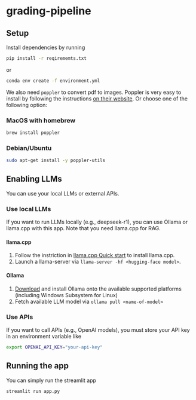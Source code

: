 # grading-pipeline

## Setup

Install dependencies by running

```bash
pip install -r reqirememts.txt
```

or

```bash
conda env create -f environment.yml
```

We also need `poppler` to convert pdf to images. Poppler is very easy to install by following the instructions [on their website](https://poppler.freedesktop.org/). Or choose one of the following option:

### MacOS with homebrew

```bash
brew install poppler
```

### Debian/Ubuntu

```bash
sudo apt-get install -y poppler-utils
```

## Enabling LLMs

You can use your local LLMs or external APIs.

### Use local LLMs

If you want to run LLMs locally (e.g., deepseek-r1), you can use Ollama or llama.cpp with this app. Note that you need llama.cpp for RAG.

#### llama.cpp

1. Follow the instriction in [llama.cpp Quick start](https://github.com/ggml-org/llama.cpp/tree/master?tab=readme-ov-file#quick-start) to install llama.cpp.
2. Launch a llama-server via `llama-server -hf <hugging-face model>`.

#### Ollama

1. [Download](https://ollama.ai/download) and install Ollama onto the available supported platforms (including Windows Subsystem for Linux)
2. Fetch available LLM model via `ollama pull <name-of-model>`

### Use APIs

If you want to call APIs (e.g., OpenAI models), you must store your API key in an environment variable like

```bash
export OPENAI_API_KEY="your-api-key"
```

## Running the app

You can simply run the streamlit app

```bash
streamlit run app.py
```
